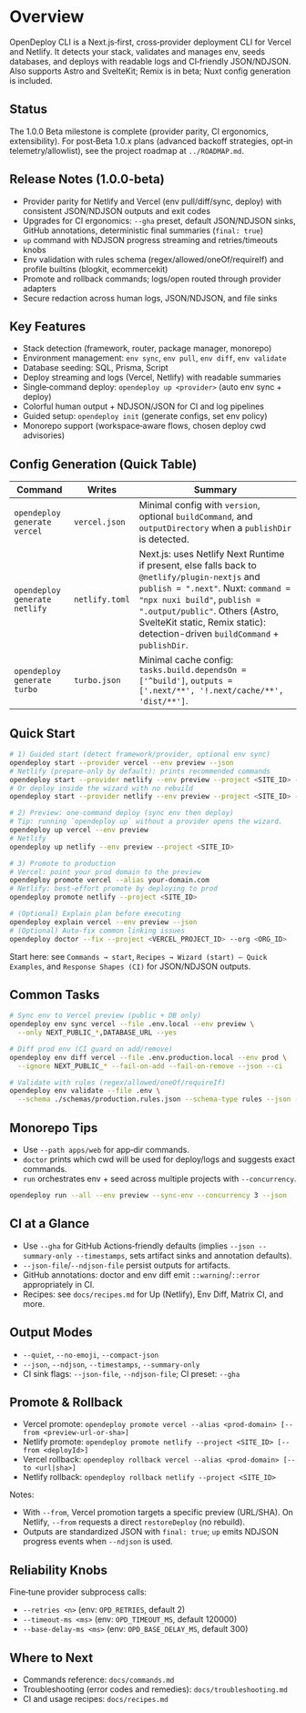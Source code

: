 # Overview

OpenDeploy CLI is a Next.js‑first, cross‑provider deployment CLI for Vercel and Netlify. It detects your stack, validates and manages env, seeds databases, and deploys with readable logs and CI‑friendly JSON/NDJSON. Also supports Astro and SvelteKit; Remix is in beta; Nuxt config generation is included.

## Status

The 1.0.0 Beta milestone is complete (provider parity, CI ergonomics, extensibility). For post‑Beta 1.0.x plans (advanced backoff strategies, opt‑in telemetry/allowlist), see the project roadmap at `../ROADMAP.md`.

## Release Notes (1.0.0‑beta)

- Provider parity for Netlify and Vercel (env pull/diff/sync, deploy) with consistent JSON/NDJSON outputs and exit codes
- Upgrades for CI ergonomics: `--gha` preset, default JSON/NDJSON sinks, GitHub annotations, deterministic final summaries (`final: true`)
- `up` command with NDJSON progress streaming and retries/timeouts knobs
- Env validation with rules schema (regex/allowed/oneOf/requireIf) and profile builtins (blogkit, ecommercekit)
- Promote and rollback commands; logs/open routed through provider adapters
- Secure redaction across human logs, JSON/NDJSON, and file sinks

## Key Features

- Stack detection (framework, router, package manager, monorepo)
- Environment management: `env sync`, `env pull`, `env diff`, `env validate`
- Database seeding: SQL, Prisma, Script
- Deploy streaming and logs (Vercel, Netlify) with readable summaries
- Single‑command deploy: `opendeploy up <provider>` (auto env sync + deploy)
- Colorful human output + NDJSON/JSON for CI and log pipelines
- Guided setup: `opendeploy init` (generate configs, set env policy)
- Monorepo support (workspace‑aware flows, chosen deploy cwd advisories)

## Config Generation (Quick Table)

| Command                              | Writes         | Summary |
|--------------------------------------|----------------|---------|
| `opendeploy generate vercel`         | `vercel.json`  | Minimal config with `version`, optional `buildCommand`, and `outputDirectory` when a `publishDir` is detected. |
| `opendeploy generate netlify`        | `netlify.toml` | Next.js: uses Netlify Next Runtime if present, else falls back to `@netlify/plugin-nextjs` and `publish = ".next"`. Nuxt: `command = "npx nuxi build"`, `publish = ".output/public"`. Others (Astro, SvelteKit static, Remix static): detection-driven `buildCommand` + `publishDir`. |
| `opendeploy generate turbo`          | `turbo.json`   | Minimal cache config: `tasks.build.dependsOn = ['^build']`, `outputs = ['.next/**', '!.next/cache/**', 'dist/**']`. |

## Quick Start

```bash
# 1) Guided start (detect framework/provider, optional env sync)
opendeploy start --provider vercel --env preview --json
# Netlify (prepare-only by default): prints recommended commands
opendeploy start --provider netlify --env preview --project <SITE_ID> --json
# Or deploy inside the wizard with no rebuild
opendeploy start --provider netlify --env preview --project <SITE_ID> --deploy --no-build --json

# 2) Preview: one‑command deploy (sync env then deploy)
# Tip: running `opendeploy up` without a provider opens the wizard.
opendeploy up vercel --env preview
# Netlify
opendeploy up netlify --env preview --project <SITE_ID>

# 3) Promote to production
# Vercel: point your prod domain to the preview
opendeploy promote vercel --alias your-domain.com
# Netlify: best‑effort promote by deploying to prod
opendeploy promote netlify --project <SITE_ID>

# (Optional) Explain plan before executing
opendeploy explain vercel --env preview --json
# (Optional) Auto‑fix common linking issues
opendeploy doctor --fix --project <VERCEL_PROJECT_ID> --org <ORG_ID>
```

Start here: see `Commands → start`, `Recipes → Wizard (start) — Quick Examples`, and `Response Shapes (CI)` for JSON/NDJSON outputs.

## Common Tasks

```bash
# Sync env to Vercel preview (public + DB only)
opendeploy env sync vercel --file .env.local --env preview \
  --only NEXT_PUBLIC_*,DATABASE_URL --yes

# Diff prod env (CI guard on add/remove)
opendeploy env diff vercel --file .env.production.local --env prod \
  --ignore NEXT_PUBLIC_* --fail-on-add --fail-on-remove --json --ci

# Validate with rules (regex/allowed/oneOf/requireIf)
opendeploy env validate --file .env \
  --schema ./schemas/production.rules.json --schema-type rules --json --ci
```

## Monorepo Tips

- Use `--path apps/web` for app‑dir commands.
- `doctor` prints which cwd will be used for deploy/logs and suggests exact commands.
- `run` orchestrates env + seed across multiple projects with `--concurrency`.

```bash
opendeploy run --all --env preview --sync-env --concurrency 3 --json
```

## CI at a Glance

- Use `--gha` for GitHub Actions‑friendly defaults (implies `--json --summary-only --timestamps`, sets artifact sinks and annotation defaults).
- `--json-file`/`--ndjson-file` persist outputs for artifacts.
- GitHub annotations: doctor and env diff emit `::warning`/`::error` appropriately in CI.
- Recipes: see `docs/recipes.md` for Up (Netlify), Env Diff, Matrix CI, and more.

## Output Modes

- `--quiet`, `--no-emoji`, `--compact-json`
- `--json`, `--ndjson`, `--timestamps`, `--summary-only`
 - CI sink flags: `--json-file`, `--ndjson-file`; CI preset: `--gha`

## Promote & Rollback

- Vercel promote: `opendeploy promote vercel --alias <prod-domain> [--from <preview-url-or-sha>]`
- Netlify promote: `opendeploy promote netlify --project <SITE_ID> [--from <deployId>]`
- Vercel rollback: `opendeploy rollback vercel --alias <prod-domain> [--to <url|sha>]`
- Netlify rollback: `opendeploy rollback netlify --project <SITE_ID>`

Notes:

- With `--from`, Vercel promotion targets a specific preview (URL/SHA). On Netlify, `--from` requests a direct `restoreDeploy` (no rebuild).
- Outputs are standardized JSON with `final: true`; `up` emits NDJSON progress events when `--ndjson` is used.

## Reliability Knobs

Fine‑tune provider subprocess calls:

- `--retries <n>` (env: `OPD_RETRIES`, default 2)
- `--timeout-ms <ms>` (env: `OPD_TIMEOUT_MS`, default 120000)
- `--base-delay-ms <ms>` (env: `OPD_BASE_DELAY_MS`, default 300)

## Where to Next

- Commands reference: `docs/commands.md`
- Troubleshooting (error codes and remedies): `docs/troubleshooting.md`
- CI and usage recipes: `docs/recipes.md`
